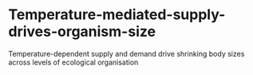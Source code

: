 # Temperature-mediated-supply-drives-organism-size
Temperature-dependent supply and demand drive shrinking body sizes across levels of ecological organisation
